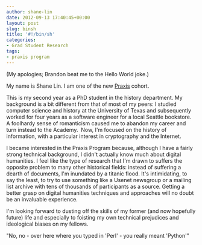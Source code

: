```yaml
---
author: shane-lin
date: 2012-09-13 17:40:45+00:00
layout: post
slug: binsh
title: '#!/bin/sh'
categories:
- Grad Student Research
tags:
- praxis program
---
```


(My apologies; Brandon beat me to the Hello World joke.)

My name is Shane Lin. I am one of the new [Praxis](http://praxis.scholarslab.org/) cohort.

This is my second year as a PhD student in the history department. My background is a bit different from that of most of my peers: I studied computer science and history at the University of Texas and subsequently worked for four years as a software engineer for a local Seattle bookstore. A foolhardy sense of romanticism caused me to abandon my career and turn instead to the Academy.  Now, I'm focused on the history of information, with a particular interest in cryptography and the Internet.

I became interested in the Praxis Program because, although I have a fairly strong technical background, I didn't actually know much about digital humanities. I feel like the type of research that I'm drawn to suffers the opposite problem to many other historical fields: instead of suffering a dearth of documents, I'm inundated by a titanic flood. It's intimidating, to say the least, to try to use something like a Usenet newsgroup or a mailing list archive with tens of thousands of participants as a source. Getting a better grasp on digital humanities techniques and approaches will no doubt be an invaluable experience.

I'm looking forward to dusting off the skills of my former (and now hopefully future) life and especially to foisting my own technical prejudices and ideological biases on my fellows.

"No, no - over here where you typed in 'Perl' - you really meant 'Python'"
